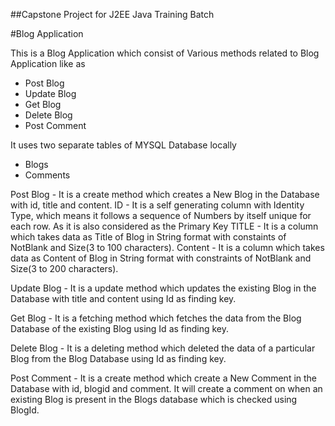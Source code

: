 ##Capstone Project for J2EE Java Training Batch

#Blog Application

This is a Blog Application which consist of Various methods related to Blog Application like as
- Post Blog
- Update Blog
- Get Blog
- Delete Blog
- Post Comment

It uses two separate tables of MYSQL Database locally 
- Blogs
- Comments

Post Blog - It is a create method which creates a New Blog in the Database with id, title and content.
ID - It is a self generating column with Identity Type, which means it follows a sequence of Numbers by itself unique for each row. As it is also considered as the Primary Key
TITLE - It is a column which takes data as Title of Blog in String format with constaints of NotBlank and Size(3 to 100 characters).
Content - It is a column which takes data as Content of Blog in String format with constraints of NotBlank and Size(3 to 200 characters).

Update Blog - It is a update method which updates the existing Blog in the Database with title and content using Id as finding key.

Get Blog - It is a fetching method which fetches the data from the Blog Database of the existing Blog using Id as finding key.

Delete Blog - It is a deleting method which deleted the data of a particular Blog from the Blog Database using Id as finding key.

Post Comment - It is a create method which create a New Comment in the Database with id, blogid and comment.
              It will create a comment on when an existing Blog is present in the Blogs database which is checked using BlogId.

